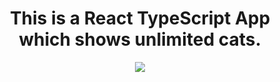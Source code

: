 <h1 align="center">This is a React TypeScript App which shows unlimited cats.</h1>
 
<p align="center">
 <a href="#">
<img src="https://i.ibb.co/JrFMcJt/ReadME.png">
</a>
</p>
